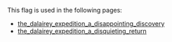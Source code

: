 This flag is used in the following pages:
 - [the_dalairey_expedition_a_disappointing_discovery](../events/the_dalairey_expedition_a_disappointing_discovery.md)
 - [the_dalairey_expedition_a_disquieting_return](../events/the_dalairey_expedition_a_disquieting_return.md)
